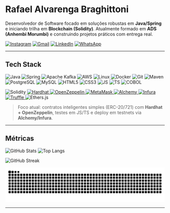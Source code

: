
# Rafael Alvarenga Braghittoni

Desenvolvedor de Software focado em soluções robustas em **Java/Spring** e iniciando trilha em **Blockchain (Solidity)**. Atualmente formado em **ADS (Anhembi Morumbi)** e construindo projetos práticos com entrega real.


<div align="left">
  
[![Instagram](https://img.shields.io/badge/Instagram-E4405F?style=for-the-badge&logo=instagram&logoColor=white)](https://www.instagram.com/thebraghittoni/)
[![Gmail](https://img.shields.io/badge/Gmail-D14836?style=for-the-badge&logo=gmail&logoColor=white)](mailto:rafinhalvarenga@gmail.com)
[![LinkedIn](https://img.shields.io/badge/LinkedIn-0A66C2?style=for-the-badge&logo=linkedin&logoColor=white)](https://www.linkedin.com/in/rafabrh/)
[![WhatsApp](https://img.shields.io/badge/WhatsApp-25D366?style=for-the-badge&logo=whatsapp&logoColor=white)](https://wa.me/5511982704692)

</div>

---

## Tech Stack


<p>
  <img alt="Java" height="40" src="https://cdn.jsdelivr.net/gh/devicons/devicon/icons/java/java-original.svg" />
  <img alt="Spring" height="40" src="https://cdn.jsdelivr.net/gh/devicons/devicon/icons/spring/spring-original.svg" />
  <img alt="Apache Kafka" height="40" src="https://cdn.jsdelivr.net/gh/devicons/devicon/icons/apachekafka/apachekafka-original.svg" />
  <img alt="AWS" height="40" src="https://cdn.jsdelivr.net/gh/devicons/devicon/icons/amazonwebservices/amazonwebservices-plain-wordmark.svg" />
  <img alt="Linux" height="40" src="https://cdn.jsdelivr.net/gh/devicons/devicon/icons/linux/linux-original.svg" />
  <img alt="Docker" height="40" src="https://cdn.jsdelivr.net/gh/devicons/devicon/icons/docker/docker-plain.svg" />
  <img alt="Git" height="40" src="https://cdn.jsdelivr.net/gh/devicons/devicon/icons/git/git-original.svg" />
  <img alt="Maven" height="40" src="https://cdn.jsdelivr.net/gh/devicons/devicon/icons/maven/maven-original.svg" />
  <img alt="PostgreSQL" height="40" src="https://cdn.jsdelivr.net/gh/devicons/devicon/icons/postgresql/postgresql-original.svg" />
  <img alt="MySQL" height="40" src="https://cdn.jsdelivr.net/gh/devicons/devicon/icons/mysql/mysql-original.svg" />
  <img alt="HTML5" height="40" src="https://cdn.jsdelivr.net/gh/devicons/devicon/icons/html5/html5-original.svg" />
  <img alt="CSS3"  height="40" src="https://cdn.jsdelivr.net/gh/devicons/devicon/icons/css3/css3-original.svg" />
  <img alt="JS"    height="40" src="https://cdn.jsdelivr.net/gh/devicons/devicon/icons/javascript/javascript-original.svg" />
  <img alt="TS"    height="40" src="https://cdn.jsdelivr.net/gh/devicons/devicon/icons/typescript/typescript-original.svg" />
  <img alt="COBOL" height="40" src="https://img.shields.io/badge/COBOL-0040FF?style=for-the-badge&logo=ibm&logoColor=white" />
</p>


<p>
  <img alt="Solidity" height="40" src="https://cdn.jsdelivr.net/gh/devicons/devicon/icons/solidity/solidity-original.svg" />
  <a href="https://hardhat.org/">
    <img alt="Hardhat" height="28" src="https://img.shields.io/badge/Hardhat-FFF100?style=for-the-badge&logo=hardhat&logoColor=black" />
  </a>
  <a href="https://www.openzeppelin.com/">
    <img alt="OpenZeppelin" height="28" src="https://img.shields.io/badge/OpenZeppelin-4E5EE4?style=for-the-badge&logo=openzeppelin&logoColor=white" />
  </a>
  <a href="https://metamask.io/">
    <img alt="MetaMask" height="28" src="https://img.shields.io/badge/MetaMask-F6851B?style=for-the-badge&logo=metamask&logoColor=white" />
  </a>
  <a href="https://www.alchemy.com/">
    <img alt="Alchemy" height="28" src="https://img.shields.io/badge/Alchemy-0B57D0?style=for-the-badge&logo=alchemy&logoColor=white" />
  </a>
  <a href="https://infura.io/">
    <img alt="Infura" height="28" src="https://img.shields.io/badge/Infura-FF5C00?style=for-the-badge&logo=infura&logoColor=white" />
  </a>
  <a href="https://trufflesuite.com/">
    <img alt="Truffle" height="28" src="https://img.shields.io/badge/Truffle-5E464D?style=for-the-badge&logo=truffle&logoColor=white" />
  </a>
  <img alt="Ethers.js" height="28" src="https://img.shields.io/badge/Ethers.js-2537A6?style=for-the-badge&logo=ethereum&logoColor=white" />
</p>

> Foco atual: contratos inteligentes simples (ERC-20/721) com **Hardhat + OpenZeppelin**, testes em JS/TS e deploy em testnets via **Alchemy/Infura**.

---

## Métricas


<p>
  <img 
    src="https://github-readme-stats.vercel.app/api?username=rafabrh&show_icons=true&theme=dark&rank_icon=github&cache_seconds=7200"
    height="165"
    alt="GitHub Stats"
  />
  <img 
    src="https://github-readme-stats.vercel.app/api/top-langs/?username=rafabrh&layout=compact&theme=dark&langs_count=8&cache_seconds=7200"
    height="165"
    alt="Top Langs"
  />
</p>

<p>
  <img 
    src="https://streak-stats.demolab.com?user=rafabrh&theme=dark&hide_border=true"
    height="165"
    alt="GitHub Streak"
  />
</p>

<picture>
  <source media="(prefers-color-scheme: dark)" srcset="https://raw.githubusercontent.com/rafabrh/rafabrh/output/snake-dark.svg?v=1">
  <source media="(prefers-color-scheme: light)" srcset="https://raw.githubusercontent.com/rafabrh/rafabrh/output/snake.svg?v=1">
  <img alt="snake animation" src="https://raw.githubusercontent.com/rafabrh/rafabrh/output/snake.svg?v=1">
</picture>

---

